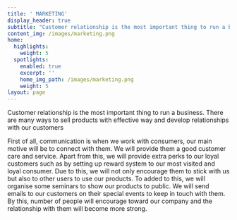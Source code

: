 ```yaml
---
title: ' MARKETING'
display_header: true
subtitle: "Customer relationship is the most important thing to run a business. There are many ways to sell products with effective way and develop relationships with our customers \r\n\nFirst of all, communication is when we work with consumers, our main motive will be to connect with them. We will provide them a good customer care and service. Apart from this, we will provide extra perks to our loyal customers such as by setting up reward system to our most visited and loyal consumer. Due to this, we will not only encourage them to stick with us but also to other users to use our products. To added to this, we will organize some seminars to show our products to public. We will send emails to our customers on their special events to keep in touch with them. By this, number of people will encourage toward our company and the relationship with them will become more strong."
content_img: /images/marketing.png
home:
  highlights:
    weight: 5
  spotlights:
    enabled: true
    excerpt: ''
    home_img_path: /images/marketing.png
    weight: 5
layout: page
---
```

Customer relationship is the most important thing to run a business. There are many ways to sell products with effective way and develop relationships with our customers 

First of all, communication is when we work with consumers, our main motive will be to connect with them. We will provide them a good customer care and service. Apart from this, we will provide extra perks to our loyal customers such as by setting up reward system to our most visited and loyal consumer. Due to this, we will not only encourage them to stick with us but also to other users to use our products. To added to this, we will organise some seminars to show our products to public. We will send emails to our customers on their special events to keep in touch with them. By this, number of people will encourage toward our company and the relationship with them will become more strong.
